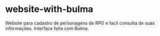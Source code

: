 # website-with-bulma
Website para cadastro de personagens de RPG e facil consulta de suas informações. Interface feita com Bulma.
